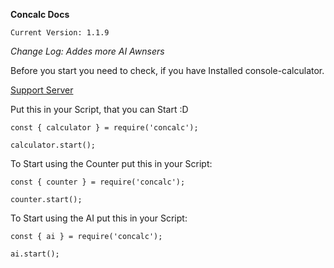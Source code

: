 **Concalc Docs**

`Current Version: 1.1.9`

*Change Log: Addes more AI Awnsers*

Before you start you need to check, if you have Installed console-calculator.

<a href="https://discord.gg/moini-hosting" class="hover-button">Support Server</a>


Put this in your Script, that you can Start :D

```
const { calculator } = require('concalc');

calculator.start();
```

To Start using the Counter put this in your Script:

```
const { counter } = require('concalc');

counter.start();
```

To Start using the AI put this in your Script:

```
const { ai } = require('concalc');

ai.start();
```